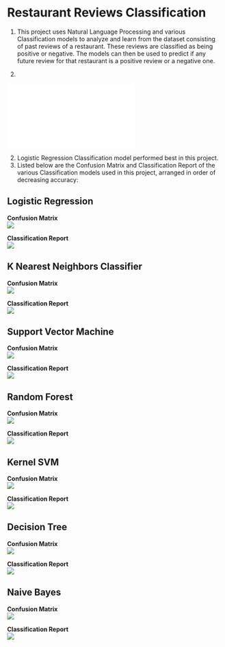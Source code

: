 # Restaurant Reviews Classification
1. This project uses Natural Language Processing and various Classification models to analyze and learn from the dataset consisting of past reviews of a restaurant. These reviews are classified as being positive or negative. The models can then be used to predict if any future review for that restaurant is a positive review or a negative one. 

2. 

![](Data/Restaurant_Reviews.tsv)

2. Logistic Regression Classification model performed best in this project.
3. Listed below are the Confusion Matrix and Classification Report of the various Classification models used in this project, arranged in order of decreasing accuracy:    

## Logistic Regression

**Confusion Matrix**    
![](Figures/logistic_cm.png)

**Classification Report**    
![](Figures/logistic_classification_report.png)

## K Nearest Neighbors Classifier   

**Confusion Matrix**    
![](Figures/knn_cm.png)

**Classification Report**    
![](Figures/knn_classification_report.png)    

## Support Vector Machine    

**Confusion Matrix**    
![](Figures/svm_cm.png)  

**Classification Report**    
![](Figures/svm_classification_report.png)    

## Random Forest    

**Confusion Matrix**    
![](Figures/random_forest_cm.png)  

**Classification Report**    
![](Figures/random_classification_report.png)    

## Kernel SVM    

**Confusion Matrix**    
![](Figures/kernel.png)  

**Classification Report**    
![](Figures/kernel_classification_report.png)    

## Decision Tree    

**Confusion Matrix**    
![](Figures/decision_cm.png)  

**Classification Report**    
![](Figures/decision_classification_report.png)    

## Naive Bayes    

**Confusion Matrix**    
![](Figures/naive_cm.png)  

**Classification Report**    
![](Figures/naive_classification_report.png)







